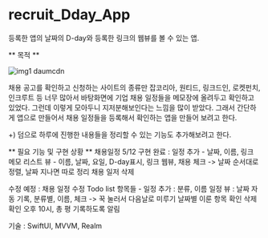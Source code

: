 # recruit_Dday_App
등록한 앱의 날짜의 D-day와 등록한 링크의 웹뷰를 볼 수 있는 앱.

** 목적 **

![img1 daumcdn](https://user-images.githubusercontent.com/28972501/168077762-5819d404-8821-479a-af5a-75432a02a23d.png)


채용 공고를 확인하고 신청하는 사이트의 종류만 잡코리아, 원티드, 링크드인, 로켓펀치, 인크루트 등 너무 많아서 
바탕화면에 기업 채용 일정들을 메모장에 올려두고 확인하고 있었다. 그런데 이렇게 모아두니 지저분해보인다는 느낌을 많이 받았다. 
그래서 간단하게 앱으로 만들어서 채용 일정들을 등록해서 확인하는 앱을 만들어 보려고 한다. 

+) 덤으로 하루에 진행한 내용들을 정리할 수 있는 기능도 추가해보려고 한다. 




** 필요 기능 및 구현 상황 ** 
채용일정
5/12 구현 완료 : 
일정 추가 - 날짜, 이름, 링크        
메모 리스트 뷰 -  이름, 날짜, 요일, D-day표시, 링크 웹뷰, 채용 체크  ->  날짜 순서대로 정렬, 날짜 지나면 따로 정리
채용 일저 삭제

수정 예정 :
채용 일정 수정
Todo list 항목들 -
일정 추가 : 분류, 이름 
일정 뷰 : 날짜 자동 기록, 분류별, 이름, 체크 -> 꾹 눌러서 다음날로 미루기 
날짜별 이룬 항목 확인 
삭제 확인 
오후 10시, 총 평 기록하도록 알림 
 


기술 : 
SwiftUI, MVVM, Realm

